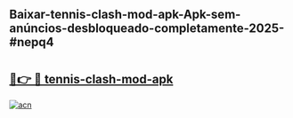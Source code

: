 ## Baixar-tennis-clash-mod-apk-Apk-sem-anúncios-desbloqueado-completamente-2025-#nepq4

# <h2><a href="https://ainizakaria.my?title=tennis-clash-mod-apk&ref=20M">🔗👉 🔴 tennis-clash-mod-apk</a></h2>

[![acn](https://github.com/user-attachments/assets/0f9c940e-d8b0-45ae-aac7-cd30a18b3e1c)](https://ainizakaria.my?title=tennis-clash-mod-apk&ref=20M)

